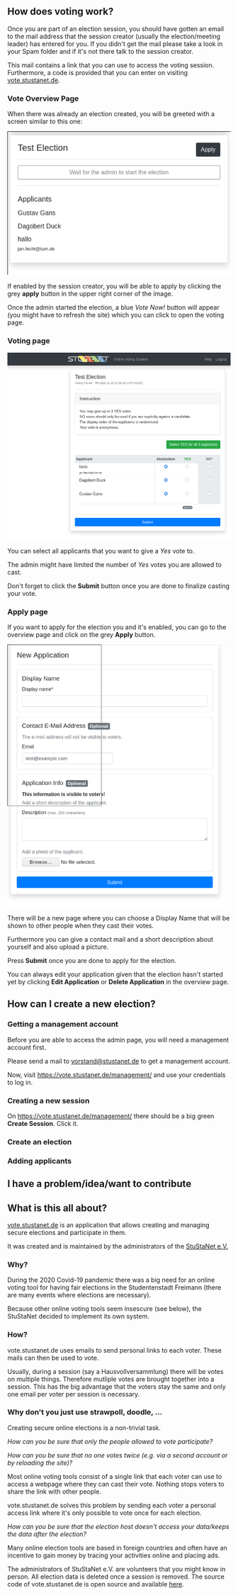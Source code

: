 ## How does voting work?

Once you are part of an election session, you should have gotten an email to the mail address that the session creator (usually the election/meeting leader) has entered for you.
If you didn't get the mail please take a look in your Spam folder and if it's not there talk to the session creator.

This mail contains a link that you can use to access the voting session.
Furthermore, a code is provided that you can enter on visiting [vote.stustanet.de](vote.stustanet.de).


### Vote Overview Page
When there was already an election created, you will be greeted with a screen similar to this one:

![](../../../static/img/help_page/vote_waiting.png)

If enabled by the session creator, you will be able to apply by clicking the grey **apply** button in the upper right corner of the image.

Once the admin started the election, a blue *Vote Now!* button will appear (you might have to refresh the site) which you can click to open the voting page.

### Voting page
![](../../../static/img/help_page/vote_page.png)

You can select all applicants that you want to give a *Yes* vote to.

The admin might have limited the number of *Yes* votes you are allowed to cast.

Don't forget to click the **Submit** button once you are done to finalize casting your vote.

### Apply page
If you want to apply for the election you and it's enabled, you can go to the overview page and click on the grey **Apply** button.

![](../../../static/img/help_page/vote_apply.png)

There will be a new page where you can choose a Display Name that will be shown to other people when they cast their votes.

Furthermore you can give a contact mail and a short description about yourself and also upload a picture.

Press **Submit** once you are done to apply for the election.

You can always edit your application given that the election hasn't started yet by clicking **Edit Application** or **Delete Application** in the overview page.



## How can I create a new election?



### Getting a management account

Before you are able to access the admin page, you will need a management account first.

Please send a mail to [vorstand@stustanet.de](mailto:vorstand@stustanet.de) to get a management account.

Now, visit https://vote.stustanet.de/management/ and use your credentials to log in.

### Creating a new session

On https://vote.stustanet.de/management/ there should be a big green **Create Session**. Click it.




### Create an election


### Adding applicants


## I have a problem/idea/want to contribute
## What is this all about?

[vote.stustanet.de](vote.stustanet.de) is an application that allows creating and managing secure elections and participate in them.

It was created and is maintained by the administrators of the [StuStaNet e.V.](https://stustanet.de)

### Why?

During the 2020 Covid-19 pandemic there was a big need for an online voting tool for having fair elections in the Studentenstadt Freimann (there are many events where elections are necessary).

Because other online voting tools seem insescure (see below), the StuStaNet decided to implement its own system.

### How?

vote.stustanet.de uses emails to send personal links to each voter. These mails can then be used to vote.

Usually, during a session (say a Hausvollversammlung) there will be votes on multiple things. Therefore mutliple votes are brought together into a session. This has the big advantage that the voters stay the same and only one email per voter per session is necessary.

### Why don't you just use strawpoll, doodle, ...

Creating secure online elections is a non-trivial task.

*How can you be sure that only the people allowed to vote participate?*

*How can you be sure that no one votes twice (e.g. via a second account or by reloading the site)?*

Most online voting tools consist of a single link that each voter can use to access a webpage where they can cast their vote. Nothing stops voters to share the link with other people.

vote.stustanet.de solves this problem by sending each voter a personal access link where it's only possible to vote once for each election.

*How can you be sure that the election host doesn't access your data/keeps the data after the election?*

Many online election tools are based in foreign countries and often have an incentive to gain money by tracing your activities online and placing ads.

The administrators of StuStaNet e.V. are volunteers that you might know in person. All election data is deleted once a session is removed. The source code of vote.stustanet.de is open source and available [here](https://github.com/stustanet/wahlfang).
